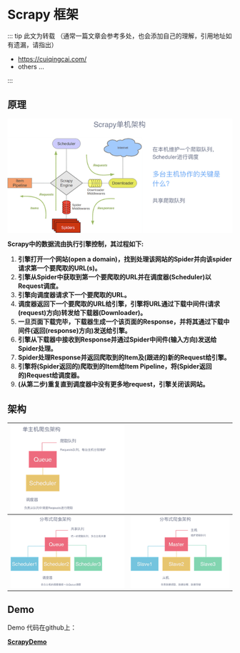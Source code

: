 # Scrapy 框架

::: tip 此文为转载 （通常一篇文章会参考多处，也会添加自己的理解，引用地址如有遗漏，请指出）

- https://cuiqingcai.com/
- others ...

:::



## 原理

<div style="display:flex;"><img src="./images/scrapy-1.png" alt="" style="zoom:120%;display:block;" align="left"/></div>



**Scrapy中的数据流由执行引擎控制，其过程如下:**  

1. **引擎打开一个网站(open a domain)，找到处理该网站的Spider并向该spider请求第一个要爬取的URL(s)。**
2. **引擎从Spider中获取到第一个要爬取的URL并在调度器(Scheduler)以Request调度。**
3. **引擎向调度器请求下一个要爬取的URL。**
4. **调度器返回下一个要爬取的URL给引擎，引擎将URL通过下载中间件(请求(request)方向)转发给下载器(Downloader)。**
5. **一旦页面下载完毕，下载器生成一个该页面的Response，并将其通过下载中间件(返回(response)方向)发送给引擎。**
6. **引擎从下载器中接收到Response并通过Spider中间件(输入方向)发送给Spider处理。**
7. **Spider处理Response并返回爬取到的Item及(跟进的)新的Request给引擎。**
8. **引擎将(Spider返回的)爬取到的Item给Item Pipeline，将(Spider返回的)Request给调度器。**
9. **(从第二步)重复直到调度器中没有更多地request，引擎关闭该网站。**



## **架构**

| <img src="./images/scrapy-2.png" alt="" style="zoom:100%;display:block;" align="left"/> |                                                              |
| ------------------------------------------------------------ | ------------------------------------------------------------ |
| <img src="./images/scrapy-3.png" alt="" style="zoom:100%;display:block;" align="left"/> | <img src="./images/scrapy-4.png" alt="" style="zoom:100%;display:block;" align="left"/> |



## Demo

Demo 代码在github上：

[**ScrapyDemo**](https://github.com/heyan0616/learning/tree/master/python/Demo_ScrapyDemo/ScrapyDemo)

